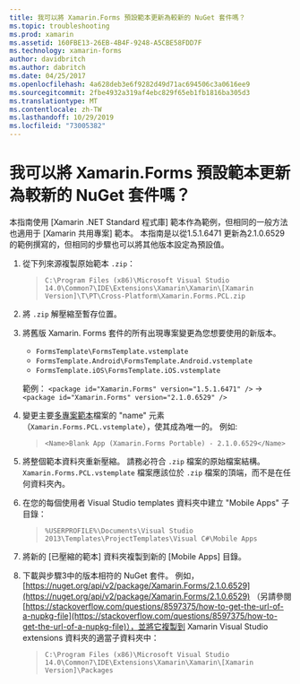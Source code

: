 ```yaml
---
title: 我可以將 Xamarin.Forms 預設範本更新為較新的 NuGet 套件嗎？
ms.topic: troubleshooting
ms.prod: xamarin
ms.assetid: 160FBE13-26EB-4B4F-9248-A5CBE58FDD7F
ms.technology: xamarin-forms
author: davidbritch
ms.author: dabritch
ms.date: 04/25/2017
ms.openlocfilehash: 4a628deb3e6f9282d49d71ac694506c3a0616ee9
ms.sourcegitcommit: 2fbe4932a319af4ebc829f65eb1fb1816ba305d3
ms.translationtype: MT
ms.contentlocale: zh-TW
ms.lasthandoff: 10/29/2019
ms.locfileid: "73005382"
---
```

# <a name="can-i-update-the-xamarinforms-default-template-to-a-newer-nuget-package"></a>我可以將 Xamarin.Forms 預設範本更新為較新的 NuGet 套件嗎？

本指南使用 [Xamarin .NET Standard 程式庫] 範本作為範例，但相同的一般方法也適用于 [Xamarin 共用專案] 範本。 本指南是以從1.5.1.6471 更新為2.1.0.6529 的範例撰寫的，但相同的步驟也可以將其他版本設定為預設值。

1. 從下列來源複製原始範本 `.zip`：

    > `C:\Program Files (x86)\Microsoft Visual Studio 14.0\Common7\IDE\Extensions\Xamarin\Xamarin\[Xamarin Version]\T\PT\Cross-Platform\Xamarin.Forms.PCL.zip`

2. 將 `.zip` 解壓縮至暫存位置。

3. 將舊版 Xamarin. Forms 套件的所有出現專案變更為您想要使用的新版本。
    * `FormsTemplate\FormsTemplate.vstemplate`
    * `FormsTemplate.Android\FormsTemplate.Android.vstemplate`
    * `FormsTemplate.iOS\FormsTemplate.iOS.vstemplate`

    範例： `<package id="Xamarin.Forms" version="1.5.1.6471" />` -> `<package id="Xamarin.Forms" version="2.1.0.6529" />`

4. 變更主要[多專案範本](https://msdn.microsoft.com/library/ms185308.aspx)檔案的 "name" 元素（`Xamarin.Forms.PCL.vstemplate`），使其成為唯一的。 例如:

    > `<Name>Blank App (Xamarin.Forms Portable) - 2.1.0.6529</Name>`

5. 將整個範本資料夾重新壓縮。 請務必符合 `.zip` 檔案的原始檔案結構。 `Xamarin.Forms.PCL.vstemplate` 檔案應該位於 `.zip` 檔案的頂端，而不是在任何資料夾內。

6. 在您的每個使用者 Visual Studio templates 資料夾中建立 "Mobile Apps" 子目錄：
    > `%USERPROFILE%\Documents\Visual Studio 2013\Templates\ProjectTemplates\Visual C#\Mobile Apps`

7. 將新的 [已壓縮的範本] 資料夾複製到新的 [Mobile Apps] 目錄。

8. 下載與步驟3中的版本相符的 NuGet 套件。 例如， [https://nuget.org/api/v2/package/Xamarin.Forms/2.1.0.6529](https://nuget.org/api/v2/package/Xamarin.Forms/2.1.0.6529) （另請參閱[https://stackoverflow.com/questions/8597375/how-to-get-the-url-of-a-nupkg-file](https://stackoverflow.com/questions/8597375/how-to-get-the-url-of-a-nupkg-file)），並將它複製到 Xamarin Visual Studio extensions 資料夾的適當子資料夾中：
    > `C:\Program Files (x86)\Microsoft Visual Studio 14.0\Common7\IDE\Extensions\Xamarin\Xamarin\[Xamarin Version]\Packages`
